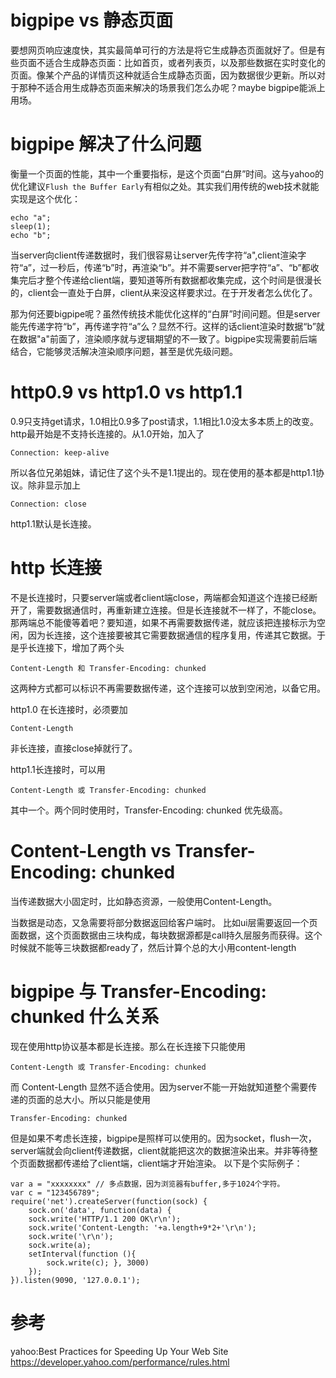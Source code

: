 # bigpipe vs 静态页面

要想网页响应速度快，其实最简单可行的方法是将它生成静态页面就好了。但是有些页面不适合生成静态页面：比如首页，或者列表页，以及那些数据在实时变化的页面。像某个产品的详情页这种就适合生成静态页面，因为数据很少更新。所以对于那种不适合用生成静态页面来解决的场景我们怎么办呢？maybe bigpipe能派上用场。

# bigpipe 解决了什么问题

衡量一个页面的性能，其中一个重要指标，是这个页面“白屏”时间。这与yahoo的优化建议```Flush the Buffer Early```有相似之处。其实我们用传统的web技术就能实现是这个优化：

```
echo "a";
sleep(1);
echo "b";
```

当server向client传递数据时，我们很容易让server先传字符“a",client渲染字符“a”，过一秒后，传递“b”时，再渲染“b”。并不需要server把字符“a”、“b”都收集完后才整个传递给client端，要知道等所有数据都收集完成，这个时间是很漫长的，client会一直处于白屏，client从来没这样要求过。在于开发者怎么优化了。

那为何还要bigpipe呢？虽然传统技术能优化这样的“白屏”时间问题。但是server能先传递字符“b”，再传递字符“a”么？显然不行。这样的话client渲染时数据“b”就在数据"a"前面了，渲染顺序就与逻辑期望的不一致了。bigpipe实现需要前后端结合，它能够灵活解决渲染顺序问题，甚至是优先级问题。



# http0.9 vs http1.0 vs http1.1 
0.9只支持get请求，1.0相比0.9多了post请求，1.1相比1.0没太多本质上的改变。http最开始是不支持长连接的。从1.0开始，加入了
```
Connection: keep-alive
```
所以各位兄弟姐妹，请记住了这个头不是1.1提出的。现在使用的基本都是http1.1协议。除非显示加上
```
Connection: close
```
http1.1默认是长连接。

# http 长连接

不是长连接时，只要server端或者client端close，两端都会知道这个连接已经断开了，需要数据通信时，再重新建立连接。但是长连接就不一样了，不能close。那两端总不能傻等着吧？要知道，如果不再需要数据传递，就应该把连接标示为空闲，因为长连接，这个连接要被其它需要数据通信的程序复用，传递其它数据。于是乎长连接下，增加了两个头
```
Content-Length 和 Transfer-Encoding: chunked

```
这两种方式都可以标识不再需要数据传递，这个连接可以放到空闲池，以备它用。

http1.0 在长连接时，必须要加
```
Content-Length
```
非长连接，直接close掉就行了。

http1.1长连接时，可以用
```
Content-Length 或 Transfer-Encoding: chunked

```
其中一个。两个同时使用时，Transfer-Encoding: chunked 优先级高。

# Content-Length vs Transfer-Encoding: chunked

当传递数据大小固定时，比如静态资源，一般使用Content-Length。

当数据是动态，又急需要将部分数据返回给客户端时。
比如ui层需要返回一个页面数据，这个页面数据由三块构成，每块数据源都是call持久层服务而获得。这个时候就不能等三块数据都ready了，然后计算个总的大小用content-length


# bigpipe 与 Transfer-Encoding: chunked 什么关系

现在使用http协议基本都是长连接。那么在长连接下只能使用
```
Content-Length 或 Transfer-Encoding: chunked

```
而
Content-Length 显然不适合使用。因为server不能一开始就知道整个需要传递的页面的总大小。所以只能是使用
```
Transfer-Encoding: chunked
```

但是如果不考虑长连接，bigpipe是照样可以使用的。因为socket，flush一次，server端就会向client传递数据，client就能把这次的数据渲染出来。并非等待整个页面数据都传递给了client端，client端才开始渲染。
以下是个实际例子：

```
var a = "xxxxxxxx" // 多点数据，因为浏览器有buffer,多于1024个字符。
var c = "123456789";
require('net').createServer(function(sock) {            
    sock.on('data', function(data) { 
    sock.write('HTTP/1.1 200 OK\r\n'); 
    sock.write('Content-Length: '+a.length+9*2+'\r\n');
    sock.write('\r\n'); 
    sock.write(a); 
    setInterval(function (){ 
        sock.write(c); }, 3000) 
    });
}).listen(9090, '127.0.0.1');

```

# 参考

yahoo:Best Practices for Speeding Up Your Web Site
https://developer.yahoo.com/performance/rules.html
